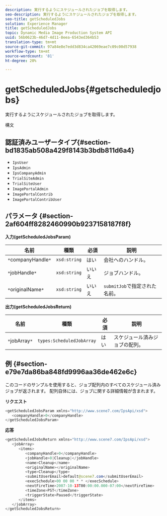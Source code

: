 ```yaml
---
description: 実行するようにスケジュールされたジョブを取得します。
seo-description: 実行するようにスケジュールされたジョブを取得します。
seo-title: getScheduledJobs
solution: Experience Manager
title: getScheduledJobs
topic: Dynamic Media Image Production System API
uuid: 56b0623b-46d7-4d11-8eea-6543ed364b53
translation-type: tm+mt
source-git-commit: 97a84e8e7edd3d834ca42069eae7c09c00d57938
workflow-type: tm+mt
source-wordcount: '81'
ht-degree: 20%

---
```



# getScheduledJobs{#getscheduledjobs}

実行するようにスケジュールされたジョブを取得します。

構文

## 認証済みユーザータイプ{#section-bd1835ab508a429f8143b3bdb811d6a4}

* `IpsUser`
* `IpsAdmin`
* `IpsCompanyAdmin`
* `TrialSiteAdmin`
* `TrialSiteUser`
* `ImagePortalAdmin`
* `ImagePortalContrib`
* `ImagePortalContribUser`

## パラメータ {#section-2af604ff8282460990b9237158187f8f}

**入力(getScheduledJobsParam)**

| 名前 | 種類 | 必須 | 説明 |
|---|---|---|---|
| `*`companyHandle`*` | `xsd:string` | はい | 会社へのハンドル。 |
| `*`jobHandle`*` | `xsd:string` | いいえ | ジョブハンドル。 |
| `*`originalName`*` | `xsd:string` | いいえ | `submitJob`で指定された名前。 |

**出力(getScheduledJobsReturn)**

| 名前 | 種類 | 必須 | 説明 |
|---|---|---|---|
| `*`jobArray`*` | `types:ScheduledJobArray` | はい | スケジュール済みジョブの配列。 |

## 例 {#section-e79e7da86ba848fd9996aa36de462e6c}

このコードのサンプルを使用すると、ジョブ配列内のすべてのスケジュール済みジョブが返されます。 配列自体には、ジョブに関する詳細情報が含まれます。

**リクエスト**

```java
<getScheduledJobsParam xmlns="http://www.scene7.com/IpsApi/xsd">
   <companyHandle>0</companyHandle>
</getScheduledJobsParam>
```

**応答**

```java
<getScheduledJobsReturn xmlns="http://www.scene7.com/IpsApi/xsd">
   <jobArray>
      <items>
         <companyHandle>0</companyHandle>
         <jobHandle>0|Cleanup|</jobHandle>
         <name>Cleanup</name>
         <originalName></originalName>
         <type>Cleanup</type>
         <submitUserEmail>default@scene7.com</submitUserEmail>
         <execSchedule>00 00 00 * * </execSchedule>
         <nextFireTime>2007-10-13T00:00:00.000-07:00</nextFireTime>
         <timeZone>PST</timeZone>
         <triggerState>Paused</triggerState>
      </items>
   </jobArray>
</getScheduledJobsReturn>
```

